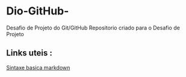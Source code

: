 # Dio-GitHub-
Desafio de Projeto do Git/GitHub
Repositorio criado para o Desafio de Projeto 

## Links uteis : 
[Sintaxe basica markdown](https://www.markdownguide.org/)
